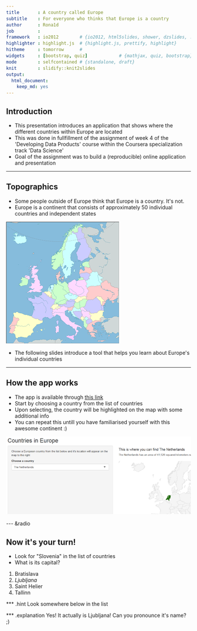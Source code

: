 ```yaml
---
title       : A country called Europe
subtitle    : For everyone who thinks that Europe is a country
author      : Rona1d
job         : 
framework   : io2012        # {io2012, html5slides, shower, dzslides, ...}
highlighter : highlight.js  # {highlight.js, prettify, highlight}
hitheme     : tomorrow      # 
widgets     : [bootstrap, quiz]            # {mathjax, quiz, bootstrap}
mode        : selfcontained # {standalone, draft}
knit        : slidify::knit2slides
output: 
  html_document: 
    keep_md: yes
---
```


## Introduction

* This presentation introduces an application that shows where the different countries within Europe are located
* This was done in fullfillment of the assignment of week 4 of the 'Developing Data Products' course within the Coursera specialization track 'Data Science'
* Goal of the assignment was to build a (reproducible) online application and presentation


---

## Topographics

* Some people outside of Europe think that Europe is a country. It's not.
* Europe is a continent that consists of approximately 50 individual countries and independent states


 ![APicture](./assets/img/UM.png) 
* The following slides introduce a tool that helps you learn about Europe's individual countries



---

## How the app works

* The app is available through [this link](https://rona1d.shinyapps.io/Assignment9-4/)
* Start by choosing a country from the list of countries
* Upon selecting, the country will be highlighted on the map with some additional info
* You can repeat this untill you have familiarised yourself with this awesome continent :)


![APicture2](./assets/img/UM2.png) 

--- &radio

## Now it's your turn!

* Look for "Slovenia" in the list of countries
* What is its capital?

1. Bratislava
2. _Ljubljana_
3. Saint Helier
4. Tallinn

*** .hint
Look somewhere below in the list

*** .explanation
Yes! It actually is Ljubljana! Can you pronounce it's name? ;)








